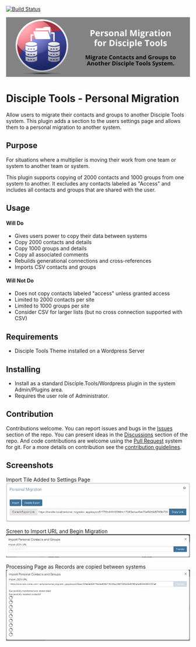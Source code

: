 [![Build Status](https://travis-ci.com/DiscipleTools/disciple-tools-personal-migration.svg?branch=master)](https://travis-ci.com/DiscipleTools/disciple-tools-personal-migration)

![Personal Migration](https://raw.githubusercontent.com/DiscipleTools/disciple-tools-personal-migration/master/documentation/personal-migration-banner.png)
# Disciple Tools - Personal Migration

Allow users to migrate their contacts and groups to another Disciple Tools system. This plugin adds a section to the
users settings page and allows them to a personal migration to another system.

## Purpose

For situations where a multiplier is moving their work from one team or system to another team or system.

This plugin supports copying of 2000 contacts and 1000 groups from one system to another. It excludes any contacts labeled as "Access" and
includes all contacts and groups that are shared with the user.

## Usage

#### Will Do

- Gives users power to copy their data between systems
- Copy 2000 contacts and details
- Copy 1000 groups and details
- Copy all associated comments
- Rebuilds generational connections and cross-references
- Imports CSV contacts and groups

#### Will Not Do

- Does not copy contacts labeled "access" unless granted access
- Limited to 2000 contacts per site
- Limited to 1000 groups per site
- Consider CSV for larger lists (but no cross connection supported with CSV)

## Requirements

- Disciple Tools Theme installed on a Wordpress Server

## Installing

- Install as a standard Disciple.Tools/Wordpress plugin in the system Admin/Plugins area.
- Requires the user role of Administrator.

## Contribution

Contributions welcome. You can report issues and bugs in the
[Issues](https://github.com/DiscipleTools/disciple-tools-personal-migration/issues) section of the repo. You can present ideas
in the [Discussions](https://github.com/DiscipleTools/disciple-tools-personal-migration/discussions) section of the repo. And
code contributions are welcome using the [Pull Request](https://github.com/DiscipleTools/disciple-tools-personal-migration/pulls)
system for git. For a more details on contribution see the
[contribution guidelines](https://github.com/DiscipleTools/disciple-tools-personal-migration/blob/master/CONTRIBUTING.md).


## Screenshots
Import Tile Added to Settings Page
![screenshot](documentation/tile-screen.png)

Screen to Import URL and Begin Migration
![screenshot](documentation/import-url-screen.png)

Processing Page as Records are copied between systems
![screenshot](documentation/import-screen.png)

